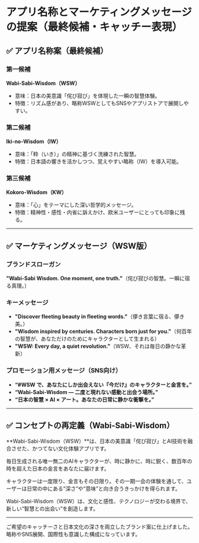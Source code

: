 # アプリ名称とマーケティングメッセージの提案（最終候補・キャッチー表現）

## ✅ アプリ名称案（最終候補）

### 第一候補
**Wabi-Sabi-Wisdom（WSW）**
- 意味：日本の美意識「侘び寂び」を体現した一瞬の智慧体験。
- 特徴：リズム感があり、略称WSWとしてもSNSやアプリストアで展開しやすい。

### 第二候補
**Iki-no-Wisdom（IW）**
- 意味：「粋（いき）」の精神に基づく洗練された智慧。
- 特徴：日本語の響きを活かしつつ、覚えやすい略称（IW）を導入可能。

### 第三候補
**Kokoro-Wisdom（KW）**
- 意味：「心」をテーマにした深い哲学的メッセージ。
- 特徴：精神性・感性・内省に訴えかけ、欧米ユーザーにとっても印象に残る。

---

## ✅ マーケティングメッセージ（WSW版）

### ブランドスローガン
**"Wabi-Sabi Wisdom. One moment, one truth."**（侘び寂びの智慧。一瞬に宿る真理。）

### キーメッセージ
- **"Discover fleeting beauty in fleeting words."**（儚き言葉に宿る、儚き美。）
- **"Wisdom inspired by centuries. Characters born just for you."**（何百年の智慧が、あなただけのためにキャラクターとして生まれる）
- **"WSW: Every day, a quiet revolution."**（WSW、それは毎日の静かな革新）

### プロモーション用メッセージ（SNS向け）
- **“#WSW で、あなたにしか出会えない『今だけ』のキャラクターと金言を。”**
- **“Wabi-Sabi-Wisdom — 二度と現れない感動と出会う場所。”**
- **“日本の智慧 × AI × アート。あなたの日常に静かな衝撃を。”**

---

## ✅ コンセプトの再定義（Wabi-Sabi-Wisdom）

**Wabi-Sabi-Wisdom（WSW）**は、日本の美意識「侘び寂び」とAI技術を融合させた、かつてない文化体験アプリです。

毎日生成される唯一無二のAIキャラクターが、時に静かに、時に鋭く、数百年の時を超えた日本の金言をあなたに届けます。

キャラクターは一度限り、金言もその日限り。その一期一会の体験を通して、ユーザーは日常の中にある“深さ”や“意味”と向き合うきっかけを得られます。

Wabi-Sabi-Wisdom（WSW）は、文化と感性、テクノロジーが交わる境界で、新しい“智慧との出会い”を創造します。

---

ご希望のキャッチーさと日本文化の深さを両立したブランド案に仕上げました。略称やSNS展開、国際性も意識した構成になっています。


